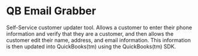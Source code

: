 # QB Email Grabber
Self-Service customer updater tool.  Allows a customer to enter their phone information and verify that they are
a customer, and then allows the customer edit their name, address, and email information.  This information is then
updated into QuickBooks(tm) using the QuickBooks(tm) SDK.

